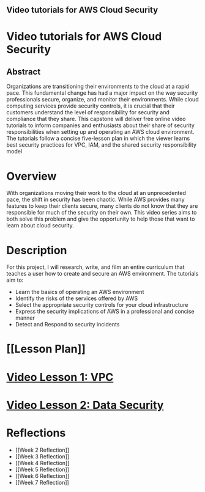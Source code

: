 ## Video tutorials for AWS Cloud Security
# Video tutorials for AWS Cloud Security
## Abstract
Organizations are transitioning their environments to the cloud at a rapid pace. This fundamental change has had a major impact on the way security professionals secure, organize, and monitor their environments. While cloud computing services provide security controls, it is crucial that their customers understand the level of responsibility for security and compliance that they share. 
This capstone will deliver free online video tutorials to inform companies and enthusiasts about their share of security responsibilities when setting up and operating an AWS cloud environment. The tutorials follow a concise five-lesson plan in which the viewer learns best security practices for VPC, IAM, and the shared security responsibility model
# Overview
With organizations moving their work to the cloud at an unprecedented pace, the shift in security has been chaotic. While AWS provides many features to keep their clients secure, many clients do not know that they are responsible for much of the security on their own. This video series aims to both solve this problem and give the opportunity to help those that want to learn about cloud security. 
# Description
For this project, I will research, write, and film an entire curriculum that teaches a user how to create and secure an AWS environment. The tutorials aim to:
* Learn the basics of operating an AWS environment
* Identify the risks of the services offered by AWS
* Select the appropriate security controls for your cloud infrastructure
* Express the security implications of AWS in a professional and concise manner
* Detect and Respond to security incidents
# [[Lesson Plan]]
# [Video Lesson 1: VPC](https://drive.google.com/file/d/1tkJjcQGAQbKLJOqiBVwAP1zJOTQIW06r/view?usp=sharing)
# [Video Lesson 2: Data Security](https://drive.google.com/file/d/1p7HwnC5Gvw01kvZz8hOtV-I2Xxluz_Mk/view?usp=sharing)
# Reflections
* [[Week 2 Reflection]]
* [[Week 3 Reflection]]
* [[Week 4 Reflection]]
* [[Week 5 Reflection]]
* [[Week 6 Reflection]]
* [[Week 7 Reflection]]
